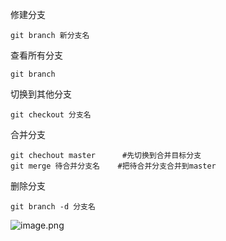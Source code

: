 修建分支

```shell
git branch 新分支名
```

查看所有分支

```shell
git branch
```

切换到其他分支

```shell
git checkout 分支名
```

合并分支

```shell
git chechout master		 #先切换到合并目标分支
git merge 待合并分支名	#把待合并分支合并到master
```

删除分支

```shell
git branch -d 分支名
```

![image.png](https://i.loli.net/2020/03/21/zlICRcV2b4YeFgG.png)